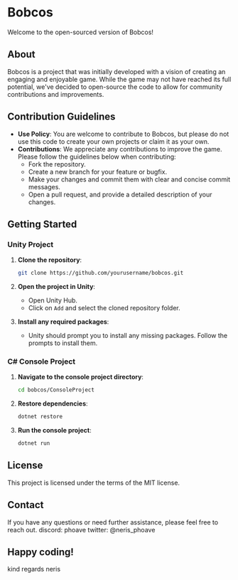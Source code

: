
# Bobcos

Welcome to the open-sourced version of Bobcos! 

## About

Bobcos is a project that was initially developed with a vision of creating an engaging and enjoyable game. While the game may not have reached its full potential, we've decided to open-source the code to allow for community contributions and improvements.

## Contribution Guidelines

- **Use Policy**: You are welcome to contribute to Bobcos, but please do not use this code to create your own projects or claim it as your own.
- **Contributions**: We appreciate any contributions to improve the game. Please follow the guidelines below when contributing:
  - Fork the repository.
  - Create a new branch for your feature or bugfix.
  - Make your changes and commit them with clear and concise commit messages.
  - Open a pull request, and provide a detailed description of your changes.

## Getting Started

### Unity Project

1. **Clone the repository**:
    ```sh
    git clone https://github.com/yourusername/bobcos.git
    ```

2. **Open the project in Unity**:
    - Open Unity Hub.
    - Click on `Add` and select the cloned repository folder.

3. **Install any required packages**:
    - Unity should prompt you to install any missing packages. Follow the prompts to install them.

### C# Console Project

1. **Navigate to the console project directory**:
    ```sh
    cd bobcos/ConsoleProject
    ```

2. **Restore dependencies**:
    ```sh
    dotnet restore
    ```

3. **Run the console project**:
    ```sh
    dotnet run
    ```

## License

This project is licensed under the terms of the MIT license.

## Contact

If you have any questions or need further assistance, please feel free to reach out.
discord: phoave
twitter: @neris_phoave
 
## Happy coding!
kind regards neris
